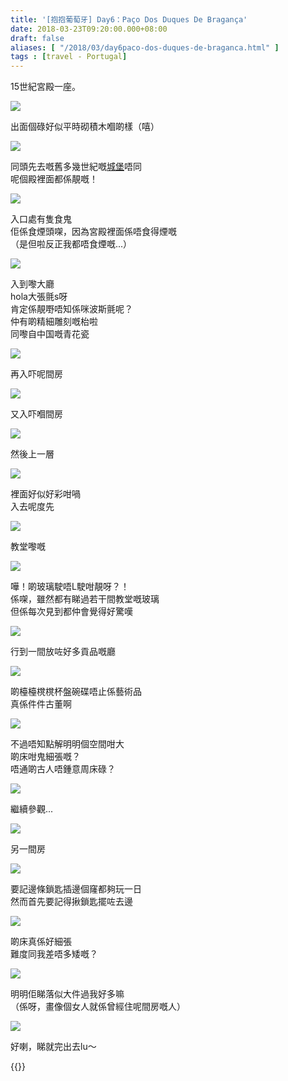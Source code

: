 ```yaml
---
title: '[抱抱葡萄牙] Day6：Paço Dos Duques De Bragança'
date: 2018-03-23T09:20:00.000+08:00
draft: false
aliases: [ "/2018/03/day6paco-dos-duques-de-braganca.html" ]
tags : [travel - Portugal]
---
```


15世紀宮殿一座。  

[![](https://c1.staticflickr.com/1/809/26083223897_801c211470_z.jpg)](https://c1.staticflickr.com/1/809/26083223897_801c211470_z.jpg)

出面個碌好似平時砌積木嗰啲樣（嘻）  

[![](https://c1.staticflickr.com/5/4778/26082668257_de1a725174_z.jpg)](https://c1.staticflickr.com/5/4778/26082668257_de1a725174_z.jpg)

同頭先去嘅舊多幾世紀嘅[城堡](https://www.hidie.net/2018/03/day6castelo-de-guimaraes.html)唔同  
呢個殿裡面都係靚嘅！  

[![](https://c1.staticflickr.com/1/818/40955234891_a07bdfc3a8_z.jpg)](https://c1.staticflickr.com/1/818/40955234891_a07bdfc3a8_z.jpg)

入口處有隻食鬼  
佢係食煙頭㗎，因為宮殿裡面係唔食得煙嘅  
（是但啦反正我都唔食煙嘅...）  

[![](https://c1.staticflickr.com/5/4788/26082667507_64f6e544db_z.jpg)](https://c1.staticflickr.com/5/4788/26082667507_64f6e544db_z.jpg)

入到嚟大廳  
hola大張氈s呀  
肯定係靚嘢唔知係咪波斯氈呢？  
仲有啲精細雕刻嘅枱啦  
同嚟自中国嘅青花瓷  

[![](https://c1.staticflickr.com/1/784/40955230911_ab5d3c5099_z.jpg)](https://c1.staticflickr.com/1/784/40955230911_ab5d3c5099_z.jpg)

再入吓呢間房  

[![](https://c1.staticflickr.com/1/783/40061739045_22a029373b_z.jpg)](https://c1.staticflickr.com/1/783/40061739045_22a029373b_z.jpg)

又入吓嗰間房  

[![](https://c1.staticflickr.com/5/4773/26082666917_e7bc98fff5_z.jpg)](https://c1.staticflickr.com/5/4773/26082666917_e7bc98fff5_z.jpg)

然後上一層  

[![](https://c1.staticflickr.com/1/794/39146199420_0f8792dec3_z.jpg)](https://c1.staticflickr.com/1/794/39146199420_0f8792dec3_z.jpg)

裡面好似好彩咁喎  
入去呢度先  

[![](https://c1.staticflickr.com/1/792/40246797724_6134aa2fde_z.jpg)](https://c1.staticflickr.com/1/792/40246797724_6134aa2fde_z.jpg)

教堂嚟嘅  

[![](https://c1.staticflickr.com/1/803/39146198090_0ed20eebef_z.jpg)](https://c1.staticflickr.com/1/803/39146198090_0ed20eebef_z.jpg)

嘩！啲玻璃駛唔L駛咁靚呀？！  
係㗎，雖然都有睇過若干間教堂嘅玻璃  
但係每次見到都仲會覺得好驚嘆  

[![](https://c1.staticflickr.com/1/814/27084633628_c9bd52f82f_z.jpg)](https://c1.staticflickr.com/1/814/27084633628_c9bd52f82f_z.jpg)

行到一間放咗好多貢品嘅廳  

[![](https://c1.staticflickr.com/1/819/27084632488_e32280d5e1_z.jpg)](https://c1.staticflickr.com/1/819/27084632488_e32280d5e1_z.jpg)

啲檯檯櫈櫈杯盤碗碟唔止係藝術品  
真係件件古董啊  

[![](https://c1.staticflickr.com/1/803/27084631528_13ecdb9b6a_z.jpg)](https://c1.staticflickr.com/1/803/27084631528_13ecdb9b6a_z.jpg)

不過唔知點解明明個空間咁大  
啲床咁鬼細張嘅？  
唔通啲古人唔鍾意周床碌？  

[![](https://c1.staticflickr.com/1/797/26083225817_706a247e25_z.jpg)](https://c1.staticflickr.com/1/797/26083225817_706a247e25_z.jpg)

繼續參觀...  

[![](https://c1.staticflickr.com/1/786/26083225417_2807b595c4_z.jpg)](https://c1.staticflickr.com/1/786/26083225417_2807b595c4_z.jpg)

另一間房  

[![](https://c1.staticflickr.com/1/796/26083224957_64b262d39e_z.jpg)](https://c1.staticflickr.com/1/796/26083224957_64b262d39e_z.jpg)

要記邊條鎖匙插邊個窿都夠玩一日  
然而首先要記得揪鎖匙擺咗去邊  

[![](https://c1.staticflickr.com/1/799/27084795978_3b1899aaef_z.jpg)](https://c1.staticflickr.com/1/799/27084795978_3b1899aaef_z.jpg)

啲床真係好細張  
難度同我差唔多矮嘅？  

[![](https://c1.staticflickr.com/1/815/27084795108_f0887c90e9_z.jpg)](https://c1.staticflickr.com/1/815/27084795108_f0887c90e9_z.jpg)

明明佢睇落似大件過我好多嘛  
（係呀，畫像個女人就係曾經住呢間房嘅人）  

[![](https://c1.staticflickr.com/5/4780/26083224377_16c8929f8a_z.jpg)](https://c1.staticflickr.com/5/4780/26083224377_16c8929f8a_z.jpg)

好喇，睇就完出去lu～  
  
  

{{<portugal>}}  
